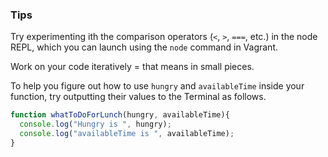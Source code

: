 ### Tips

Try experimenting ith the comparison operators (`<`, `>`, `===`, etc.) in the node REPL, which you can launch using the `node` command in Vagrant.

Work on your code iteratively = that means in small pieces.

To help you figure out how to use `hungry` and `availableTime` inside your function, try outputting their values to the Terminal as follows.

```javascript
function whatToDoForLunch(hungry, availableTime){
  console.log("Hungry is ", hungry);
  console.log("availableTime is ", availableTime);
}
```